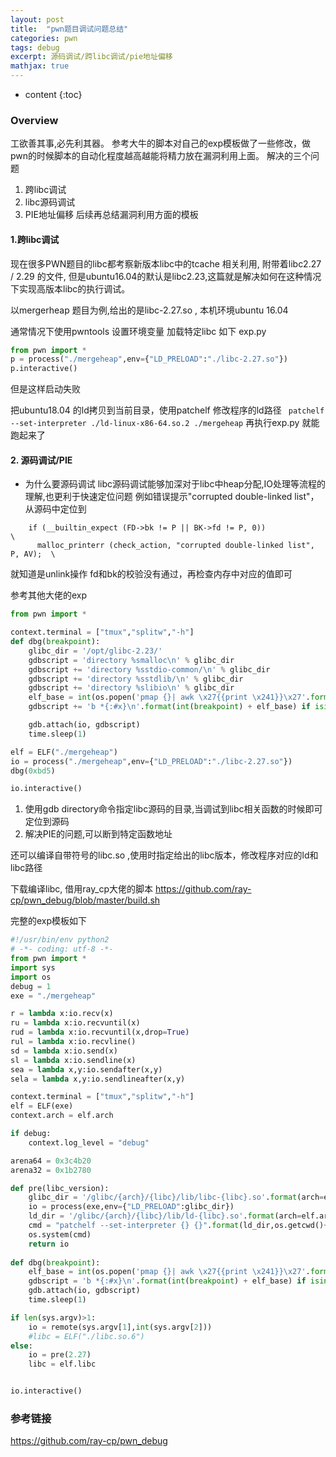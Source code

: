 ```yaml
---
layout: post
title:  "pwn题目调试问题总结"
categories: pwn
tags: debug
excerpt: 源码调试/跨libc调试/pie地址偏移
mathjax: true
---
```


* content
{:toc}

### Overview

工欲善其事,必先利其器。
参考大牛的脚本对自己的exp模板做了一些修改，做pwn的时候脚本的自动化程度越高越能将精力放在漏洞利用上面。
解决的三个问题
1. 跨libc调试
2. libc源码调试
3. PIE地址偏移
后续再总结漏洞利用方面的模板

#### 1.跨libc调试

现在很多PWN题目的libc都考察新版本libc中的tcache 相关利用, 附带着libc2.27 / 2.29 的文件, 但是ubuntu16.04的默认是libc2.23,这篇就是解决如何在这种情况下实现高版本libc的执行调试。

以mergerheap 题目为例,给出的是libc-2.27.so , 本机环境ubuntu 16.04 

通常情况下使用pwntools 设置环境变量 加载特定libc 如下
exp.py

```python
from pwn import *
p = process("./mergeheap",env={"LD_PRELOAD":"./libc-2.27.so"})
p.interactive()
```
但是这样启动失败

把ubuntu18.04 的ld拷贝到当前目录，使用patchelf 修改程序的ld路径
` patchelf --set-interpreter ./ld-linux-x86-64.so.2 ./mergeheap`
再执行exp.py 就能跑起来了

#### 2. 源码调试/PIE

* 为什么要源码调试
libc源码调试能够加深对于libc中heap分配,IO处理等流程的理解,也更利于快速定位问题
例如错误提示"corrupted double-linked list"​，从源码中定位到

```
    if (__builtin_expect (FD->bk != P || BK->fd != P, 0))		      \
      malloc_printerr (check_action, "corrupted double-linked list", P, AV);  \
```

就知道是unlink操作 fd和bk的校验没有通过，再检查内存中对应的值即可

参考其他大佬的exp

```python
from pwn import *

context.terminal = ["tmux","splitw","-h"]
def dbg(breakpoint):
    glibc_dir = '/opt/glibc-2.23/'
    gdbscript = 'directory %smalloc\n' % glibc_dir
    gdbscript += 'directory %sstdio-common/\n' % glibc_dir
    gdbscript += 'directory %sstdlib/\n' % glibc_dir
    gdbscript += 'directory %slibio\n' % glibc_dir
    elf_base = int(os.popen('pmap {}| awk \x27{{print \x241}}\x27'.format(io.pid)).readlines()[1], 16)if elf.pie else 0 
    gdbscript += 'b *{:#x}\n'.format(int(breakpoint) + elf_base) if isinstance(breakpoint, int) else breakpoint

    gdb.attach(io, gdbscript)
    time.sleep(1)

elf = ELF("./mergeheap")
io = process("./mergeheap",env={"LD_PRELOAD":"./libc-2.27.so"})
dbg(0xbd5)

io.interactive()
```

1. 使用gdb directory命令指定libc源码的目录,当调试到libc相关函数的时候即可定位到源码
2. 解决PIE的问题,可以断到特定函数地址


还可以编译自带符号的libc.so ,使用时指定给出的libc版本，修改程序对应的ld和libc路径

下载编译libc, 借用ray_cp大佬的脚本
https://github.com/ray-cp/pwn_debug/blob/master/build.sh

完整的exp模板如下

```python
#!/usr/bin/env python2
# -*- coding: utf-8 -*-
from pwn import *
import sys
import os
debug = 1
exe = "./mergeheap"

r = lambda x:io.recv(x)
ru = lambda x:io.recvuntil(x)
rud = lambda x:io.recvuntil(x,drop=True)
rul = lambda x:io.recvline()
sd = lambda x:io.send(x)
sl = lambda x:io.sendline(x)
sea = lambda x,y:io.sendafter(x,y)
sela = lambda x,y:io.sendlineafter(x,y)

context.terminal = ["tmux","splitw","-h"]
elf = ELF(exe)
context.arch = elf.arch

if debug:
    context.log_level = "debug"

arena64 = 0x3c4b20
arena32 = 0x1b2780

def pre(libc_version):
    glibc_dir = '/glibc/{arch}/{libc}/lib/libc-{libc}.so'.format(arch=elf.arch,libc=str(libc_version))
    io = process(exe,env={"LD_PRELOAD":glibc_dir})
    ld_dir = '/glibc/{arch}/{libc}/lib/ld-{libc}.so'.format(arch=elf.arch,libc=str(libc_version))
    cmd = "patchelf --set-interpreter {} {}".format(ld_dir,os.getcwd()+"/"+exe)
    os.system(cmd)
    return io
 
def dbg(breakpoint):
    elf_base = int(os.popen('pmap {}| awk \x27{{print \x241}}\x27'.format(io.pid)).readlines()[1], 16)if elf.pie else 0 
    gdbscript = 'b *{:#x}\n'.format(int(breakpoint) + elf_base) if isinstance(breakpoint, int) else breakpoint
    gdb.attach(io, gdbscript)
    time.sleep(1)

if len(sys.argv)>1:
    io = remote(sys.argv[1],int(sys.argv[2]))
    #libc = ELF("./libc.so.6")
else:
    io = pre(2.27)
    libc = elf.libc


io.interactive()
```


### 参考链接

https://github.com/ray-cp/pwn_debug
